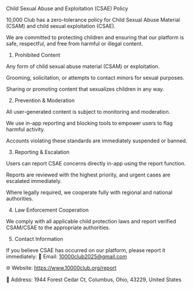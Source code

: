 Child Sexual Abuse and Exploitation (CSAE) Policy

10,000 Club has a zero-tolerance policy for Child Sexual Abuse Material (CSAM) and child sexual exploitation (CSAE).

We are committed to protecting children and ensuring that our platform is safe, respectful, and free from harmful or illegal content.

1. Prohibited Content

Any form of child sexual abuse material (CSAM) or exploitation.

Grooming, solicitation, or attempts to contact minors for sexual purposes.

Sharing or promoting content that sexualizes children in any way.

2. Prevention & Moderation

All user-generated content is subject to monitoring and moderation.

We use in-app reporting and blocking tools to empower users to flag harmful activity.

Accounts violating these standards are immediately suspended or banned.

3. Reporting & Escalation

Users can report CSAE concerns directly in-app using the report function.

Reports are reviewed with the highest priority, and urgent cases are escalated immediately.

Where legally required, we cooperate fully with regional and national authorities.

4. Law Enforcement Cooperation

We comply with all applicable child protection laws and report verified CSAM/CSAE to the appropriate authorities.

5. Contact Information

If you believe CSAE has occurred on our platform, please report it immediately:
📧 Email: 10000club2025@gmail.com

🌐 Website: https://www.10000club.org/report

📮 Address: 1944 Forest Cedar Ct, Columbus, Ohio, 43229, United States
